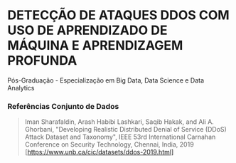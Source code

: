 # DETECÇÃO DE ATAQUES DDOS COM USO DE APRENDIZADO DE MÁQUINA E APRENDIZAGEM PROFUNDA

 Pós-Graduação - Especialização em Big Data, Data Science e Data Analytics

### Referências Conjunto de Dados

> Iman Sharafaldin, Arash Habibi Lashkari, Saqib Hakak, and Ali A. Ghorbani, "Developing Realistic Distributed Denial of Service (DDoS) Attack Dataset and Taxonomy", IEEE 53rd International Carnahan Conference on Security Technology, Chennai, India, 2019
[https://www.unb.ca/cic/datasets/ddos-2019.html]
